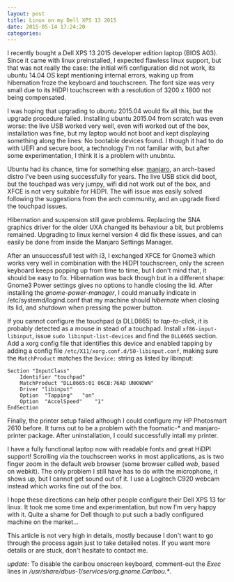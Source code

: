 ```yaml
---
layout: post
title: Linux on my Dell XPS 13 2015
date: 2015-05-14 17:24:20
categories: 
---
```


I recently bought a Dell XPS 13 2015 developer edition laptop (BIOS A03). Since it came with linux preinstalled, I expected flawless linux support, but that was not really the case: the initial wifi configuration did not work, its ubuntu 14.04 OS kept mentioning internal errors, waking up from hibernation froze the keyboard and touchscreen. The font size was very small due to its HiDPI touchscreen with a resolution of 3200 x 1800 not being compensated.

I was hoping that upgrading to ubuntu 2015.04 would fix all this, but the upgrade procedure failed. Installing ubuntu 2015.04 from scratch was even worse: the live USB worked very well, even wifi worked out of the box, installation was fine, but my laptop would not boot and kept displaying something along the lines: No bootable devices found. I though it had to do with UEFI and secure boot, a technology I'm not familiar with, but after some experimentation, I think it is a problem with unubntu.

Ubuntu had its chance, time for something else: [manjaro](http://manjaro.org), an arch-based distro I've been using successfully for years. The live USB stick did boot, but the touchpad was very jumpy, wifi did not work out of the box, and XFCE is not very suitable for HiDPI. The wifi issue was easily solved following the suggestions from the arch community, and an upgrade fixed the touchpad issues.

Hibernation and suspension still gave problems. Replacing the SNA graphics driver for the older UXA changed its behaviour a bit, but problems remained. Upgrading to linux kernel version 4 did fix these issues, and can easily be done from inside the Manjaro Settings Manager.

After an unsuccessfull test with i3, I exchanged XFCE for Gnome3 which works very well in combination with the HiDPI touchscreen, only the screen keyboard keeps popping up from time to time, but I don't mind that, it should be easy to fix. Hibernation was back though but in a different shape: Gnome3 Power settings gives no options to handle closing the lid. After installing the _gnome-power-manager_, I could manually indicate in /etc/systemd/logind.conf that my machine should _hibernate_ when closing its lid, and _shutdown_ when pressing the power button.

If you cannot configure the touchpad (a DLL0665) to _tap-to-click_, it is probably detected as a mouse in stead of a touchpad. Install `xf86-input-libinput`, issue `sudo libinput-list-devices` and find the `DLL0665` section. Add a xorg config file that identifies this device and enabled tapping by adding a config file `/etc/X11/xorg.conf.d/50-libinput.conf`, making sure the `MatchProduct` matches the `Device:` string as listed by libinput:

    Section "InputClass"
    	Identifier "touchpad"
    	MatchProduct "DLL0665:01 06CB:76AD UNKNOWN"
    	Driver "libinput"
    	Option	"Tapping"	"on"
    	Option	"AccelSpeed"	"1"
    EndSection

Finally, the printer setup failed although I could configure my HP Photosmart 2610 before. It turns out to be a problem with the foomatic-\* and manjaro-printer package. After uninstallation, I could successfully intall my printer.

I have a fully functional laptop now with readable fonts and great HiDPI support! Scrolling via the touchscreen works in most applications, as is two finger zoom in the default web browser (some browser called _web_, based on webkit). The only problem I still have has to do with the microphone, it shows up, but I cannot get sound out of it. I use a Logitech C920 webcam instead which works fine out of the box.

I hope these directions can help other people configure their Dell XPS 13 for linux. It took me some time and experimentation, but now I'm very happy with it. Quite a shame for Dell though to put such a badly configured machine on the market...

This article is not very high in details, mostly because I don't want to go through the process again just to take detailed notes. If you want more details or are stuck, don't hesitate to contact me.

_update:_ To disable the caribou onscreen keyboard, comment-out the _Exec_ lines in _/usr/share/dbus-1/services/org.gnome.Caribou.*_.
